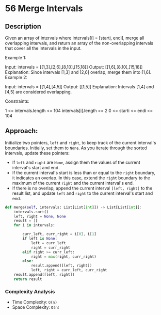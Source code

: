 # 56 Merge Intervals

## Description

Given an array of intervals where intervals[i] = [starti, endi], merge all overlapping intervals, and return an array of the non-overlapping intervals that cover all the intervals in the input.

Example 1:

Input: intervals = [[1,3],[2,6],[8,10],[15,18]]
Output: [[1,6],[8,10],[15,18]]
Explanation: Since intervals [1,3] and [2,6] overlap, merge them into [1,6].
Example 2:

Input: intervals = [[1,4],[4,5]]
Output: [[1,5]]
Explanation: Intervals [1,4] and [4,5] are considered overlapping.

Constraints:

1 <= intervals.length <= 104
intervals[i].length == 2
0 <= starti <= endi <= 104

## Approach:

Initialize two pointers, `left` and `right`, to keep track of the current interval's boundaries.
Initially, set them to `None`. As you iterate through the sorted intervals, update these pointers:

- If `left` and `right` are `None`, assign them the values of the current interval's start and end.
- If the current interval's start is less than or equal to the `right` boundary, it indicates an overlap. In this case, extend the `right` boundary to the maximum of the current `right` and the current interval's end.
- If there is no overlap, append the current interval `[left, right]` to the result list, and update `left` and `right` to the current interval's start and end.

```python
def merge(self, intervals: List[List[int]]) -> List[List[int]]:
    intervals.sort()
    left, right = None, None
    result = []
    for i in intervals:

        curr_left, curr_right = i[0], i[1]
        if left is None:
            left = curr_left
            right = curr_right
        elif right >= curr_left:
            right = max(right, curr_right)
        else:
            result.append([left, right])
            left, right = curr_left, curr_right
    result.append([left, right])
    return result
```

### Complexity Analysis

- Time Complexity: `O(n)`
- Space Complexity: `O(n)`
